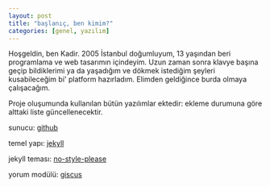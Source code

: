 ```yaml
---
layout: post
title: "başlanıç, ben kimim?"
categories: [genel, yazılım]
---
```


Hoşgeldin, ben Kadir.
2005 İstanbul doğumluyum, 13 yaşından beri programlama ve web tasarımın içindeyim.
Uzun zaman sonra klavye başına geçip bildiklerimi ya da yaşadığım ve dökmek istediğim şeyleri kusabileceğim bi' platform hazırladım.
Elimden geldiğince burda olmaya çalışacağım.

Proje oluşumunda kullanılan bütün yazılımlar ektedir:
ekleme durumuna göre alttaki liste güncellenecektir.

sunucu: [github](https://pages.github.com/)

temel yapı: [jekyll](https://jekyllrb.com/)

jekyll teması: [no-style-please](https://github.com/riggraz/no-style-please/)

yorum modülü: [giscus](https://giscus.app/)
